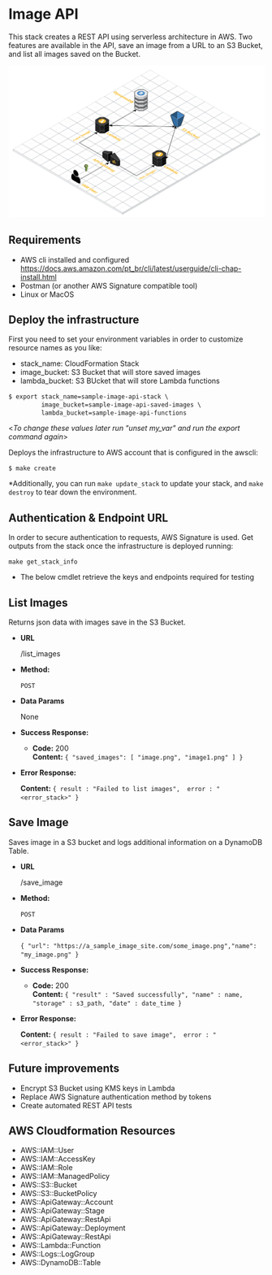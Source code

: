 # Image API

This stack creates a REST API using serverless architecture in AWS. Two features are available in the API, save an image from a URL to an S3 Bucket, and list all images saved on the Bucket.

![Design](design.png?raw=true "Architecture design diagram")

## Requirements

* AWS cli installed and configured https://docs.aws.amazon.com/pt_br/cli/latest/userguide/cli-chap-install.html
* Postman (or another AWS Signature compatible tool)
* Linux or MacOS

## Deploy the infrastructure
First you need to set your environment variables in order to customize resource names as you like:
* stack_name: CloudFormation Stack
* image_bucket: S3 Bucket that will store saved images
* lambda_bucket: S3 BUcket that will store Lambda functions
```
$ export stack_name=sample-image-api-stack \
         image_bucket=sample-image-api-saved-images \
         lambda_bucket=sample-image-api-functions
```
<_To change these values later run "unset my_var" and run the export command again_>

Deploys the infrastructure to AWS account that is configured in the awscli:
```
$ make create
```
*Additionally, you can run `make update_stack` to update your stack, and `make destroy` to tear down the environment.

## Authentication & Endpoint URL
In order to secure authentication to requests, AWS Signature is used.
Get outputs from the stack once the infrastructure is deployed running:
 ```
 make get_stack_info
 ```
 * The below cmdlet retrieve the keys and endpoints required for testing

**List Images**
----
  Returns json data with images save in the S3 Bucket.

* **URL**

  /list_images

* **Method:**

  `POST`

* **Data Params**

  None

* **Success Response:**

  * **Code:** 200 <br />
    **Content:**  `{ "saved_images": [ "image.png", "image1.png" ] }` 
 
* **Error Response:**

    **Content:** `{ result : "Failed to list images",  error : "<error_stack>" }`


**Save Image**
----
  Saves image in a S3 bucket and logs additional information on a DynamoDB Table.

* **URL**

  /save_image

* **Method:**

  `POST`

* **Data Params**

  `{ "url": "https://a_sample_image_site.com/some_image.png","name": "my_image.png" }`

* **Success Response:**

  * **Code:** 200 <br />
    **Content:**  `{ "result" : "Saved successfully", "name" : name, "storage" : s3_path, "date" : date_time }` 
 
* **Error Response:**

    **Content:** `{ result : "Failed to save image",  error : "<error_stack>" }`

## Future improvements
* Encrypt S3 Bucket using KMS keys in Lambda
* Replace AWS Signature authentication method by tokens
* Create automated REST API tests

## AWS Cloudformation Resources
- AWS::IAM::User
- AWS::IAM::AccessKey
- AWS::IAM::Role
- AWS::IAM::ManagedPolicy
- AWS::S3::Bucket
- AWS::S3::BucketPolicy
- AWS::ApiGateway::Account
- AWS::ApiGateway::Stage
- AWS::ApiGateway::RestApi
- AWS::ApiGateway::Deployment
- AWS::ApiGateway::RestApi
- AWS::Lambda::Function
- AWS::Logs::LogGroup
- AWS::DynamoDB::Table